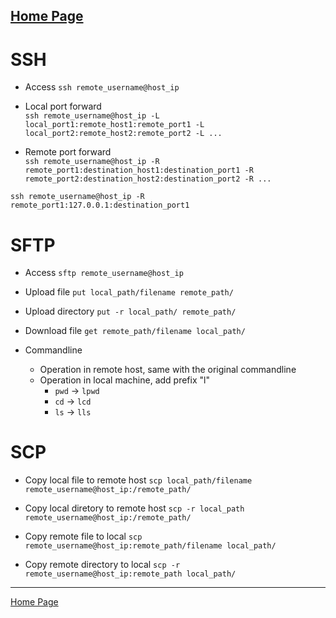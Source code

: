 [Home Page](https://longchengong.github.io)
---

# SSH

* Access
`ssh remote_username@host_ip`

* Local port forward  
`ssh remote_username@host_ip -L local_port1:remote_host1:remote_port1 -L local_port2:remote_host2:remote_port2 -L ...`

* Remote port forward  
`ssh remote_username@host_ip -R remote_port1:destination_host1:destination_port1 -R remote_port2:destination_host2:destination_port2 -R ...`  

`ssh remote_username@host_ip -R remote_port1:127.0.0.1:destination_port1`

# SFTP

* Access
`sftp remote_username@host_ip`

* Upload file
`put local_path/filename remote_path/`

* Upload directory
`put -r local_path/ remote_path/`

* Download file
`get remote_path/filename local_path/`

* Commandline
  + Operation in remote host, same with the original commandline
  + Operation in local machine, add prefix "l"
    - `pwd` -> `lpwd`
    - `cd` -> `lcd`
    - `ls` -> `lls`

# SCP

* Copy local file to remote host
`scp local_path/filename remote_username@host_ip:/remote_path/`

* Copy local diretory to remote host
`scp -r local_path remote_username@host_ip:/remote_path/`

* Copy remote file to local
`scp remote_username@host_ip:remote_path/filename local_path/`

* Copy remote directory to local
`scp -r remote_username@host_ip:remote_path local_path/`


---
[Home Page](https://longchengong.github.io)
